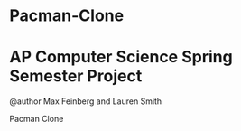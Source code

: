 Pacman-Clone
============
AP Computer Science Spring Semester Project
============
@author Max Feinberg and Lauren Smith

Pacman Clone
